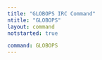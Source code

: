 ```yaml
---
title: "GLOBOPS IRC Command"
ntitle: "GLOBOPS"
layout: command
notstarted: true

command: GLOBOPS
---
```

